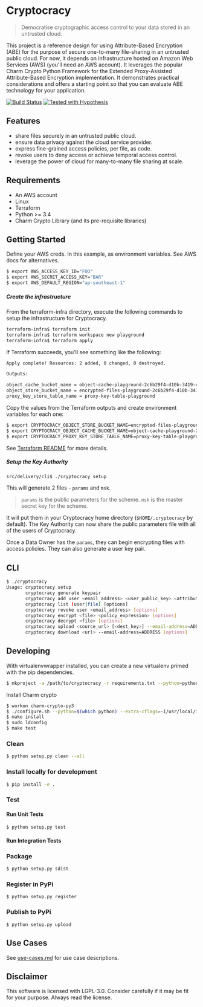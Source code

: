 # Cryptocracy

> Democratise cryptographic access control to your data stored in an untrusted cloud.

This project is a reference design for using Attribute-Based Encryption (ABE) for the purpose of secure one-to-many file-sharing in an untrusted public cloud.
For now, it depends on infrastructure hosted on Amazon Web Services (AWS) (you'll need an AWS account). 
It leverages the popular Charm Crypto Python Framework for the Extended Proxy-Assisted Attribute-Based Encryption implementation. It demonstrates practical considerations and offers a starting point so that you can evaluate ABE technology for your application.

[![Build Status](https://travis-ci.com/doughgle/cryptocracy.svg?branch=master)](https://travis-ci.com/doughgle/cryptocracy)
[![Tested with Hypothesis](https://img.shields.io/badge/hypothesis-tested-brightgreen.svg)](https://hypothesis.readthedocs.io/)

## Features

+ share files securely in an untrusted public cloud.
+ ensure data privacy against the cloud service provider.
+ express fine-grained access policies, per file, as code.
+ revoke users to deny access or achieve temporal access control.
+ leverage the power of cloud for many-to-many file sharing at scale. 

## Requirements

+ An AWS account
+ Linux
+ Terraform
+ Python >= 3.4
+ Charm Crypto Library (and its pre-requisite libraries)

## Getting Started

Define your AWS creds. In this example, as environment variables. See AWS docs for alternatives.  
```sh
$ export AWS_ACCESS_KEY_ID="FOO"
$ export AWS_SECRET_ACCESS_KEY="BAR"
$ export AWS_DEFAULT_REGION="ap-southeast-1"
```

##### Create the infrastructure

From the terraform-infra directory, execute the following commands to setup the infrastructure for Cryptocracy.
```bash
terraform-infra$ terraform init
terraform-infra$ terraform workspace new playground
terraform-infra$ terraform apply
```

If Terraform succeeds, you'll see something like the following:

```bash
Apply complete! Resources: 2 added, 0 changed, 0 destroyed.

Outputs:

object_cache_bucket_name = object-cache-playground-2c6b29f4-d10b-3419-ce66-a5fa80a197de
object_store_bucket_name = encrypted-files-playground-2c6b29f4-d10b-3419-ce66-a5fa80a197de
proxy_key_store_table_name = proxy-key-table-playground
```

Copy the values from the Terraform outputs and create environment variables for each one:

```bash
$ export CRYPTOCRACY_OBJECT_STORE_BUCKET_NAME=encrypted-files-playground-2c6b29f4-d10b-3419-ce66-a5fa80a197de
$ export CRYPTOCRACY_OBJECT_CACHE_BUCKET_NAME=object-cache-playground-2c6b29f4-d10b-3419-ce66-a5fa80a197de
$ export CRYPTOCRACY_PROXY_KEY_STORE_TABLE_NAME=proxy-key-table-playground
```
 
See [Terraform README](terraform-infra/README.md) for more details.

##### Setup the Key Authority

```bash
src/delivery/cli$ ./cryptocracy setup
```

This will generate 2 files - `params` and `msk`.
> `params` is the public parameters for the scheme.
> `msk` is the master secret key for the scheme.

It will put them in your Cryptocracy home directory (`$HOME/.cryptocracy` by default).
The Key Authority can now share the public parameters file with all of the users of Cryptocracy.

Once a Data Owner has the `params`, they can begin encrypting files with access policies.
They can also generate a user key pair. 

## CLI
```bash
$ ./cryptocracy
Usage: cryptocracy setup
       cryptocracy generate keypair
       cryptocracy add user <email_address> <user_public_key> <attribute_expression> [options]
       cryptocracy list (user|file) [options]
       cryptocracy revoke user <email_address> [options]
       cryptocracy encrypt <file> <policy_expression> [options]
       cryptocracy decrypt <file> [options]
       cryptocracy upload <source_url> [<dest_key>] --email-address=ADDRESS [options]
       cryptocracy download <url> --email-address=ADDRESS [options]
```

## Developing

With virtualenvwrapper installed, you can create a new virtualenv primed with the pip dependencies. 
```bash
$ mkproject -a /path/to/cryptocracy -r requirements.txt --python=python3 cryptocracy
```

Install Charm crypto

```bash
$ workon charm-crypto-py3
$ ./configure.sh --python=$(which python) --extra-cflags=-I/usr/local/include --extra-ldflags=-L/usr/local/lib
$ make install
$ sudo ldconfig
$ make test
```

### Clean
```sh
$ python setup.py clean --all
```

### Install locally for development
```bash
$ pip install -e .
```

### Test
#### Run Unit Tests
```sh
$ python setup.py test
```

#### Run Integration Tests


### Package
```sh
$ python setup.py sdist
```

### Register in PyPi
```
$ python setup.py register
```

### Publish to PyPi
```
$ python setup.py upload
```

## Use Cases
See [use-cases.md](src/use_cases/README.md) for use case descriptions.

## Disclaimer

This software is licensed with LGPL-3.0. Consider carefully if it may be fit for your purpose. Always read the license.